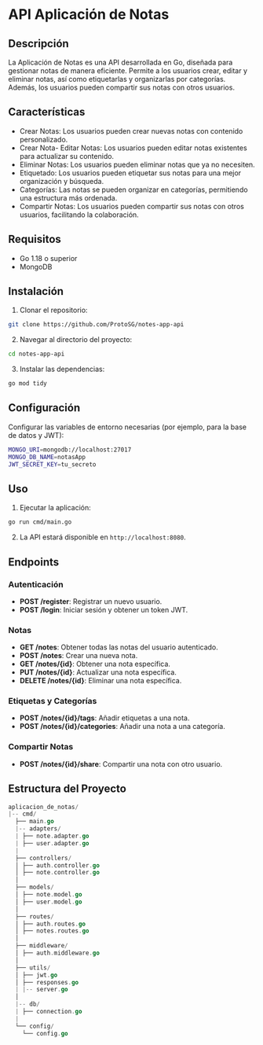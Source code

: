 # API Aplicación de Notas

## Descripción

La Aplicación de Notas es una API desarrollada en Go, diseñada para gestionar notas de manera eficiente. Permite a los usuarios crear, editar y eliminar notas, así como etiquetarlas y organizarlas por categorías. Además, los usuarios pueden compartir sus notas con otros usuarios.

## Características

- Crear Notas: Los usuarios pueden crear nuevas notas con contenido personalizado.
- Crear Nota- Editar Notas: Los usuarios pueden editar notas existentes para actualizar su contenido.
- Eliminar Notas: Los usuarios pueden eliminar notas que ya no necesiten.
- Etiquetado: Los usuarios pueden etiquetar sus notas para una mejor organización y búsqueda.
- Categorías: Las notas se pueden organizar en categorías, permitiendo una estructura más ordenada.
- Compartir Notas: Los usuarios pueden compartir sus notas con otros usuarios, facilitando la colaboración.

## Requisitos

- Go 1.18 o superior
- MongoDB

## Instalación

1. Clonar el repositorio:

```bash
git clone https://github.com/ProtoSG/notes-app-api
```

2. Navegar al directorio del proyecto:

```bash
cd notes-app-api
```

3. Instalar las dependencias:

```bash
go mod tidy
```

## Configuración

Configurar las variables de entorno necesarias (por ejemplo, para la base de datos y JWT):

```bash
MONGO_URI=mongodb://localhost:27017
MONGO_DB_NAME=notasApp
JWT_SECRET_KEY=tu_secreto
```

## Uso

1. Ejecutar la aplicación:

```bash
go run cmd/main.go
```

2. La API estará disponible en `http://localhost:8080`.

## Endpoints

### Autenticación

- **POST /register**: Registrar un nuevo usuario.
- **POST /login**: Iniciar sesión y obtener un token JWT.

### Notas

- **GET /notes**: Obtener todas las notas del usuario autenticado.
- **POST /notes**: Crear una nueva nota.
- **GET /notes/{id}**: Obtener una nota específica.
- **PUT /notes/{id}**: Actualizar una nota específica.
- **DELETE /notes/{id}**: Eliminar una nota específica.

### Etiquetas y Categorías

- **POST /notes/{id}/tags**: Añadir etiquetas a una nota.
- **POST /notes/{id}/categories**: Añadir una nota a una categoría.

### Compartir Notas

- **POST /notes/{id}/share**: Compartir una nota con otro usuario.

## Estructura del Proyecto

```go
aplicacion_de_notas/
|-- cmd/
  ├── main.go
  |-- adapters/
  | ├── note.adapter.go
  | ├── user.adapter.go
  |
  ├── controllers/
  │ ├── auth.controller.go
  │ ├── note.controller.go
  │
  ├── models/
  │ ├── note.model.go
  │ ├── user.model.go
  │
  ├── routes/
  │ ├── auth.routes.go
  │ ├── notes.routes.go
  │
  ├── middleware/
  │ ├── auth.middleware.go
  │
  ├── utils/
  │ ├── jwt.go
  │ ├── responses.go
  | |-- server.go
  │
  |-- db/
  | ├── connection.go
  |
  └── config/
    └── config.go
```
